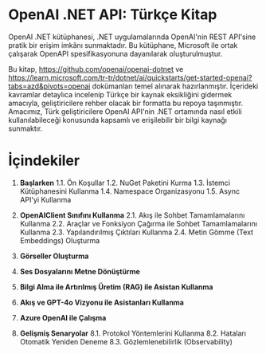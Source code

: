 # OpenAI .NET API: Türkçe Kitap

OpenAI .NET kütüphanesi, .NET uygulamalarında OpenAI'nin REST API'sine pratik bir erişim imkânı sunmaktadır. Bu kütüphane, Microsoft ile ortak çalışarak OpenAPI spesifikasyonuna dayanılarak oluşturulmuştur.

Bu kitap, https://github.com/openai/openai-dotnet ve https://learn.microsoft.com/tr-tr/dotnet/ai/quickstarts/get-started-openai?tabs=azd&pivots=openai dokümanları temel alınarak hazırlanmıştır. İçerideki kavramlar detaylıca incelenip Türkçe bir kaynak eksikliğini gidermek amacıyla, geliştiricilere rehber olacak bir formatta bu repoya taşınmıştır. Amacımız, Türk geliştiricilere OpenAI API'nin .NET ortamında nasıl etkili kullanılabileceği konusunda kapsamlı ve erişilebilir bir bilgi kaynağı sunmaktır.


# İçindekiler

1. **Başlarken**
   1.1. Ön Koşullar
   1.2. NuGet Paketini Kurma
   1.3. İstemci Kütüphanesini Kullanma
   1.4. Namespace Organizasyonu
   1.5. Async API'yi Kullanma

2. **OpenAIClient Sınıfını Kullanma**
   2.1. Akış ile Sohbet Tamamlamalarını Kullanma
   2.2. Araçlar ve Fonksiyon Çağırma ile Sohbet Tamamlamalarını Kullanma
   2.3. Yapılandırılmış Çıktıları Kullanma
   2.4. Metin Gömme (Text Embeddings) Oluşturma

3. **Görseller Oluşturma**

4. **Ses Dosyalarını Metne Dönüştürme**

5. **Bilgi Alma ile Artırılmış Üretim (RAG) ile Asistan Kullanma**

6. **Akış ve GPT-4o Vizyonu ile Asistanları Kullanma**

7. **Azure OpenAI ile Çalışma**

8. **Gelişmiş Senaryolar**
   8.1. Protokol Yöntemlerini Kullanma
   8.2. Hataları Otomatik Yeniden Deneme
   8.3. Gözlemlenebilirlik (Observability)
